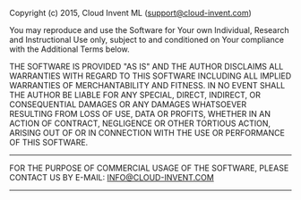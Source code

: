 Copyright (c) 2015, Cloud Invent ML (support@cloud-invent.com)

You may reproduce and use the Software for Your own 
Individual, Research and Instructional Use only, 
subject to and conditioned on Your compliance with the 
Additional Terms below.

THE SOFTWARE IS PROVIDED "AS IS" AND THE AUTHOR DISCLAIMS
ALL WARRANTIES WITH REGARD TO THIS SOFTWARE INCLUDING ALL
IMPLIED WARRANTIES OF MERCHANTABILITY AND FITNESS. IN NO 
EVENT SHALL THE AUTHOR BE LIABLE FOR ANY SPECIAL, DIRECT, 
INDIRECT, OR CONSEQUENTIAL DAMAGES OR ANY DAMAGES
WHATSOEVER RESULTING FROM LOSS OF USE, DATA OR PROFITS, 
WHETHER IN AN ACTION OF CONTRACT, NEGLIGENCE OR OTHER 
TORTIOUS ACTION, ARISING OUT OF OR IN CONNECTION WITH THE 
USE OR PERFORMANCE OF THIS SOFTWARE.

__________________________________________________________

FOR THE PURPOSE OF COMMERCIAL USAGE OF THE SOFTWARE, 
PLEASE CONTACT US BY E-MAIL: INFO@CLOUD-INVENT.COM
__________________________________________________________
